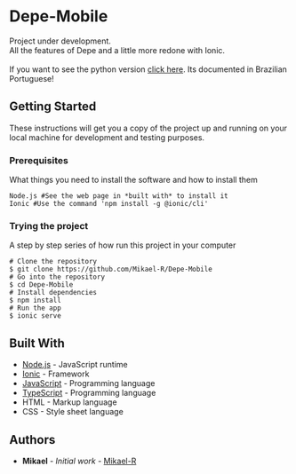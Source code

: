 # Depe-Mobile
Project under development.<br>
All the features of Depe and a little more redone with Ionic.<br>
<br>
If you want to see the python version [click here](https://github.com/Mikael-R/Depe). Its documented in Brazilian Portuguese!

## Getting Started

These instructions will get you a copy of the project up and running on your local machine for development and testing purposes.

### Prerequisites

What things you need to install the software and how to install them

```
Node.js #See the web page in *built with* to install it
Ionic #Use the command 'npm install -g @ionic/cli'
```

### Trying the project

A step by step series of how run this project in your computer

```
# Clone the repository
$ git clone https://github.com/Mikael-R/Depe-Mobile
# Go into the repository
$ cd Depe-Mobile
# Install dependencies
$ npm install
# Run the app
$ ionic serve
```

## Built With

* [Node.js](https://nodejs.org/en/) - JavaScript runtime
* [Ionic](https://ionicframework.com/) - Framework
* [JavaScript](https://www.javascript.com/) - Programming language
* [TypeScript](https://www.typescriptlang.org/) - Programming language
* HTML - Markup language
* CSS - Style sheet language

## Authors

* **Mikael** - *Initial work* - [Mikael-R](https://github.com/Mikael-R)
